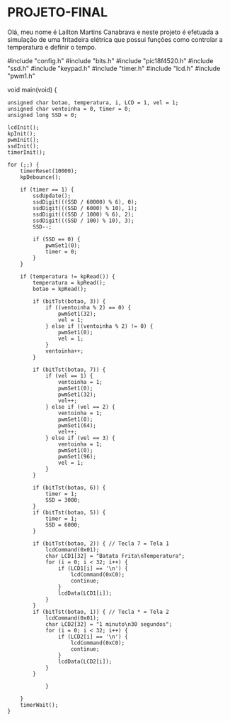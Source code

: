 # PROJETO-FINAL
Olá, meu nome é Lailton Martins Canabrava e neste projeto é efetuada a simulação de uma fritadeira elétrica que possui funções como controlar a temperatura e definir o tempo.

#include "config.h"
#include "bits.h"
#include "pic18f4520.h"
#include "ssd.h"
#include "keypad.h"
#include "timer.h"
#include "lcd.h"
#include "pwm1.h"



void main(void) {

    unsigned char botao, temperatura, i, LCD = 1, vel = 1;
    unsigned char ventoinha = 0, timer = 0;
    unsigned long SSD = 0;

    lcdInit();
    kpInit();
    pwmInit();
    ssdInit();
    timerInit();

    for (;;) {
        timerReset(10000);
        kpDebounce();

        if (timer == 1) {
            ssdUpdate();
            ssdDigit(((SSD / 60000) % 6), 0);
            ssdDigit(((SSD / 6000) % 10), 1);
            ssdDigit(((SSD / 1000) % 6), 2);
            ssdDigit(((SSD / 100) % 10), 3);
            SSD--;

            if (SSD == 0) {
                pwmSet1(0);
                timer = 0;
            }
        }

        if (temperatura != kpRead()) {
            temperatura = kpRead();
            botao = kpRead();

            if (bitTst(botao, 3)) {
                if ((ventoinha % 2) == 0) {              
                    pwmSet1(32);
                    vel = 1;
                } else if ((ventoinha % 2) != 0) {        
                    pwmSet1(0);
                    vel = 1;
                }
                ventoinha++;
            }

            if (bitTst(botao, 7)) {
                if (vel == 1) { 
                    ventoinha = 1;
                    pwmSet1(0);
                    pwmSet1(32);
                    vel++; 
                } else if (vel == 2) { 
                    ventoinha = 1;
                    pwmSet1(0);
                    pwmSet1(64);
                    vel++; 
                } else if (vel == 3) {
                    ventoinha = 1;
                    pwmSet1(0);
                    pwmSet1(96);
                    vel = 1; 
                }
            }

            if (bitTst(botao, 6)) { 
                timer = 1;
                SSD = 3000;
            }
            if (bitTst(botao, 5)) { 
                timer = 1;
                SSD = 6000;
            }
            
            if (bitTst(botao, 2)) { // Tecla 7 = Tela 1
                lcdCommand(0x01);
                char LCD1[32] = "Batata Frita\nTemperatura";
                for (i = 0; i < 32; i++) {
                    if (LCD1[i] == '\n') {
                        lcdCommand(0xC0);
                        continue;
                    }
                    lcdData(LCD1[i]);
                }
            }
            if (bitTst(botao, 1)) { // Tecla * = Tela 2
                lcdCommand(0x01);
                char LCD2[32] = "1 minuto\n30 segundos";
                for (i = 0; i < 32; i++) {
                    if (LCD2[i] == '\n') {
                        lcdCommand(0xC0);
                        continue;
                    }
                    lcdData(LCD2[i]);
                }
            }
            
                }
            
        }
        timerWait();
    }
